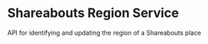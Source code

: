 Shareabouts Region Service
==========================

API for identifying and updating the region of a Shareabouts place
